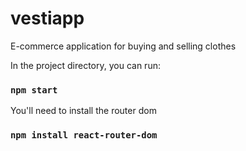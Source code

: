 # vestiapp
E-commerce application for buying and selling clothes 

In the project directory, you can run:

### `npm start`

You'll need to install the router dom

### `npm install react-router-dom`

